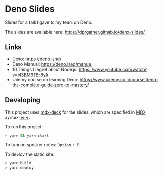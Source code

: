# Deno Slides

Slides for a talk I gave to my team on Deno.

The slides are available here: https://dprgarner.github.io/deno-slides/

## Links

- Deno: https://deno.land/
- Deno Manual: https://deno.land/manual
- 10 Things I regret about Node.js: https://www.youtube.com/watch?v=M3BM9TB-8yA
- Udemy course on learning Deno: https://www.udemy.com/course/deno-the-complete-guide-zero-to-mastery/

## Developing

This project uses [mdx-deck][mdx-deck] for the slides, which are specified in [MDX][mdx] syntax [here][slides].

[mdx]: https://mdxjs.com/
[mdx-deck]: https://github.com/jxnblk/mdx-deck
[slides]: ./slides.mdx


To run this project:

```bash
> yarn && yarn start
```

To turn on speaker notes: `Option + P`.

To deploy the static site:
```bash
> yarn build
> yarn deploy
```
